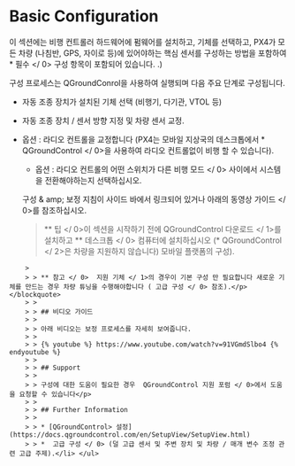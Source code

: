 # Basic Configuration

이 섹션에는 비행 컨트롤러 하드웨어에 펌웨어를 설치하고, 기체를 선택하고, PX4가 모든 차량 (나침반, GPS, 자이로 등)에 있어야하는 핵심 센서를 구성하는 방법을 포함하여 * 필수 </ 0> 구성 항목이 포함되어 있습니다. .)</p> 

구성 프로세스는 QGroundConrol을 사용하여 실행되며 다음 주요 단계로 구성됩니다.

* 자동 조종 장치가 설치된 기체 선택 (비행기, 다기관, VTOL 등)
* 자동 조종 장치 / 센서 방향 지정 및 차량 센서 교정.
* 옵션 : 라디오 컨트롤을 교정합니다 (PX4는 모바일 지상국의 데스크톱에서 * QGroundControl </ 0>을 사용하여 라디오 컨트롤없이 비행 할 수 있습니다).</li> 
    
    * 옵션 : 라디오 컨트롤의 어떤 스위치가 다른  비행 모드 </ 0> 사이에서 시스템을 전환해야하는지 선택하십시오.</li> </ul> 
        
        구성 & amp; 보정 지침이 사이드 바에서 링크되어 있거나 아래의  동영상 가이드 </ 0>를 참조하십시오.</p> 
        
        > ** 팁 </ 0>이 섹션을 시작하기 전에  QGroundControl 다운로드 </ 1>를 설치하고 ** 데스크톱 </ 0> 컴퓨터에 설치하십시오 (* QGroundControl </ 2>은 차량을 지원하지 않습니다) 모바일 플랫폼의 구성).</p> </blockquote> 
        > 
        > 

<span></span>

        > 
        > > ** 참고 </ 0>  지원 기체 </ 1>의 경우이 기본 구성 만 필요합니다 새로운 기체를 만드는 경우 차량 튜닝을 수행해야합니다 ( 고급 구성 </ 0> 참조).</p> </blockquote> 
        > > 
        > > ## 비디오 가이드
        > > 
        > > 아래 비디오는 보정 프로세스를 자세히 보여줍니다.
        > > 
        > > {% youtube %} https://www.youtube.com/watch?v=91VGmdSlbo4 {% endyoutube %} 
        > > 
        > > ## Support
        > > 
        > > 구성에 대한 도움이 필요한 경우  QGroundControl 지원 포럼 </ 0>에서 도움을 요청할 수 있습니다</p> 
        > > 
        > > ## Further Information
        > > 
        > > * [QGroundControl> 설정](https://docs.qgroundcontrol.com/en/SetupView/SetupView.html)
        > > *  고급 구성 </ 0> (덜 고급 센서 및 주변 장치 및 차량 / 매개 변수 조정 관련 고급 주제).</li> </ul>